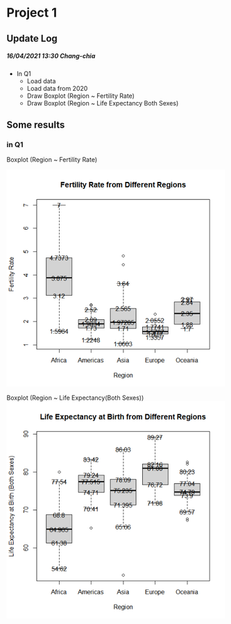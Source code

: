 # Project 1

## Update Log

##### 16/04/2021 13:30 Chang-chia
+ In Q1
    + Load data
    + Load data from 2020
    + Draw Boxplot (Region ~ Fertility Rate)
    + Draw Boxplot (Region ~ Life Expectancy Both Sexes)

## Some results

### in Q1

Boxplot (Region ~ Fertility Rate)

![alt text](https://github.com/Jeffchen00/ISC-repo/blob/1ea9ea6f64066924b2e72c37e51ba944e60dde27/Boxplot%20Region%20~%20Fertility%20Rate.png)

Boxplot (Region ~ Life Expectancy(Both Sexes))
![alt text](https://github.com/Jeffchen00/ISC-repo/blob/18fe860d94d45d24981c726b8187153e4b266384/Boxplot%20Region%20~%20Life%20Expectancy(Both%20Sexes).png)
